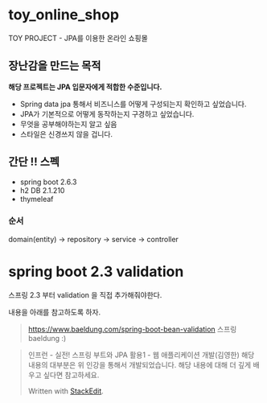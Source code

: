 # toy_online_shop
TOY PROJECT - JPA를 이용한 온라인 쇼핑몰


## 장난감을 만드는 목적

**해당 프로젝트는 JPA 입문자에게 적합한 수준입니다.** 

 - Spring data jpa 통해서 비즈니스를 어떻게 구성되는지 확인하고 싶었습니다.
 - JPA가 기본적으로 어떻게 동작하는지 구경하고 싶었습니다. 
 - 무엇을 공부해야하는지 알고 싶음
 -  스타일은 신경쓰지 않을 겁니다. 

## 간단 !! 스펙

 - spring boot 2.6.3
 - h2 DB 2.1.210
 - thymeleaf

### 순서
domain(entity) -> repository -> service -> controller

# spring boot 2.3 validation

스프링 2.3 부터 validation 을 직접 추가해줘야한다. 

내용을 아래를 참고하도록 하자.

> https://www.baeldung.com/spring-boot-bean-validation
> 스프링 baeldung :)

 
> 인프런 - 실전! 스프링 부트와 JPA 활용1 - 웹 애플리케이션 개발(김영한) 해당 내용의 대부분은 위 인강을 통해서 개발되었습니다. 해당 내용에 대해 더 깊게 배우고 싶다면 참고하세요.
> 
> Written with [StackEdit](https://stackedit.io/).
